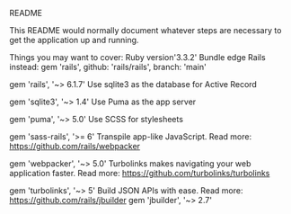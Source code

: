 README

This README would normally document whatever steps are necessary to get the application up and running.

Things you may want to cover:
Ruby version'3.3.2'
Bundle edge Rails instead: gem 'rails', github: 'rails/rails', branch: 'main'

gem 'rails', '~> 6.1.7'
Use sqlite3 as the database for Active Record

gem 'sqlite3', '~> 1.4'
Use Puma as the app server

gem 'puma', '~> 5.0'
Use SCSS for stylesheets

gem 'sass-rails', '>= 6'
Transpile app-like JavaScript. Read more: https://github.com/rails/webpacker

gem 'webpacker', '~> 5.0'
Turbolinks makes navigating your web application faster. Read more: https://github.com/turbolinks/turbolinks

gem 'turbolinks', '~> 5'
Build JSON APIs with ease. Read more: https://github.com/rails/jbuilder
gem 'jbuilder', '~> 2.7'

